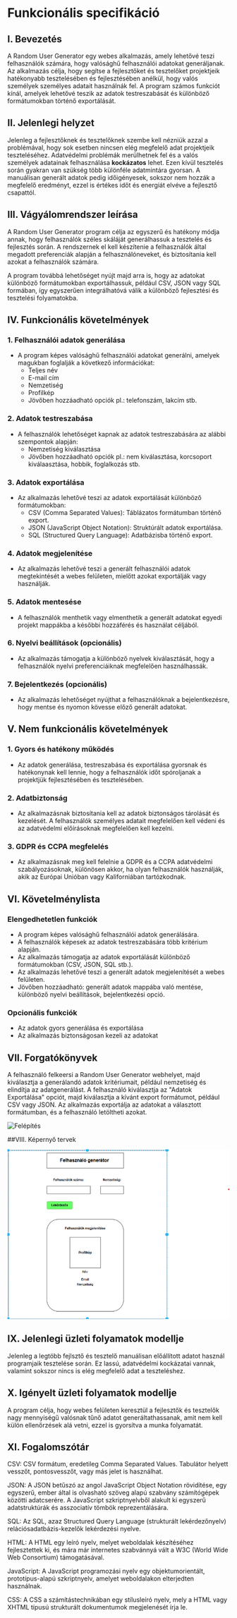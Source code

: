 # Funkcionális specifikáció

## I. Bevezetés

A Random User Generator egy webes alkalmazás, amely lehetővé teszi felhasználók számára, hogy valósághű felhasználói adatokat generáljanak. Az alkalmazás célja, hogy segítse a fejlesztőket és tesztelőket projektjeik hatékonyabb tesztelésében és fejlesztésében anélkül, hogy valós személyek személyes adatait használnák fel. A program számos funkciót kínál, amelyek lehetővé teszik az adatok testreszabását és különböző formátumokban történő exportálását.

## II. Jelenlegi helyzet

Jelenleg a fejlesztőknek és tesztelőknek szembe kell nézniük azzal a problémával, hogy sok esetben nincsen elég megfelelő adat projektjeik teszteléséhez. Adatvédelmi problémák merülhetnek fel és a valós személyek adatainak felhasználása **kockázatos** lehet. Ezen kívül tesztelés során gyakran van szükség több különféle adatmintára gyorsan. A manuálisan generált adatok pedig időigényesek, sokszor nem hozzák a megfelelő eredményt, ezzel is értékes időt és energiát elvéve a fejlesztő csapattól.

## III. Vágyálomrendszer leírása

A Random User Generator program célja az egyszerű és hatékony módja annak, hogy felhasználók széles skáláját generálhassuk a tesztelés és fejlesztés során. A rendszernek el kell készítenie a felhasználók által megadott preferenciák alapján a felhasználóneveket, és biztosítania kell azokat a felhasználók számára.

A program továbbá lehetőséget nyújt majd arra is, hogy az adatokat különböző formátumokban exportálhassuk, például CSV, JSON vagy SQL formában, így egyszerűen integrálhatóvá válik a különböző fejlesztési és tesztelési folyamatokba.

## IV. Funkcionális követelmények

### 1. Felhasználói adatok generálása

- A program képes valósághű felhasználói adatokat generálni, amelyek magukban foglalják a következő információkat:
  - Teljes név
  - E-mail cím
  - Nemzetiség
  - Profilkép
  - Jövőben hozzáadható opciók pl.: telefonszám, lakcím stb.

### 2. Adatok testreszabása

- A felhasználók lehetőséget kapnak az adatok testreszabására az alábbi szempontok alapján:
  - Nemzetiség kiválasztása
  - Jövőben hozzáadható opciók pl.: nem kiválasztása, korcsoport kiválaasztása, hobbik, foglalkozás stb.

### 3. Adatok exportálása

- Az alkalmazás lehetővé teszi az adatok exportálását különböző formátumokban:
  - CSV (Comma Separated Values): Táblázatos formátumban történő export.
  - JSON (JavaScript Object Notation): Struktúrált adatok exportálása.
  - SQL (Structured Query Language): Adatbázisba történő export.

### 4. Adatok megjelenítése

- Az alkalmazás lehetővé teszi a generált felhasználói adatok megtekintését a webes felületen, mielőtt azokat exportálják vagy használják.

### 5. Adatok mentesése

- A felhasználók menthetik vagy elmenthetik a generált adatokat egyedi projekt mappákba a későbbi hozzáférés és használat céljából.

### 6. Nyelvi beállítások (opcionális)

- Az alkalmazás támogatja a különböző nyelvek kiválasztását, hogy a felhasználók nyelvi preferenciáiknak megfelelően használhassák.

### 7. Bejelentkezés (opcionális)

- Az alkalmazás lehetőséget nyújthat a felhasználóknak a bejelentkezésre, hogy mentse és nyomon kövesse előző generált adatokat.

## V. Nem funkcionális követelmények

### 1. Gyors és hatékony működés

- Az adatok generálása, testreszabása és exportálása gyorsnak és hatékonynak kell lennie, hogy a felhasználók időt spóroljanak a projektjük fejlesztésében és tesztelésében.

### 2. Adatbiztonság

- Az alkalmazásnak biztosítania kell az adatok biztonságos tárolását és kezelését. A felhasználók személyes adatait megfelelően kell védeni és az adatvédelmi előírásoknak megfelelően kell kezelni.

### 3. GDPR és CCPA megfelelés

- Az alkalmazásnak meg kell felelnie a GDPR és a CCPA adatvédelmi szabályozásoknak, különösen akkor, ha olyan felhasználók használják, akik az Európai Unióban vagy Kaliforniában tartózkodnak.

## VI. Követelménylista

### Elengedhetetlen funkciók

- A program képes valósághű felhasználói adatok generálására.
- A felhasználók képesek az adatok testreszabására több kritérium alapján.
- Az alkalmazás támogatja az adatok exportálását különböző formátumokban (CSV, JSON, SQL stb.).
- Az alkalmazás lehetővé teszi a generált adatok megjelenítését a webes felületen.
- Jövőben hozzáadható: generált adatok mappába való mentése, különböző nyelvi beállítások, bejelentkezési opció.

### Opcionális funkciók

- Az adatok gyors generálása és exportálása
- Az alkalmazás biztonságosan kezeli az adatokat

## VII. Forgatókönyvek

A felhasználó felkeersi a Random User Generator webhelyet, majd kiválasztja a generálandó adatok kritériumait, például nemzetiség és elindítja az adatgenerálást.
A felhasználó kiválasztja az "Adatok Exportálása" opciót, majd kiválasztja a kívánt export formátumot, például CSV vagy JSON. Az alkalmazás exportálja az adatokat a választott formátumban, és a felhasználó letöltheti azokat.

![Felépítés](/Abrak/Üzleti_modell_terv.png)

##VIII. Képernyő tervek

![Képernyő tervek](/Abrak/látványterv.png)

## IX. Jelenlegi üzleti folyamatok modellje

Jelenleg a legtöbb fejlsztő és tesztelő manuálisan előállított adatot használ programjaik tesztelése során. Ez lassú, adatvédelmi kockázatai vannak, valamint sokszor nincs is elég megfelelő adat a teszteléshez.

## X. Igényelt üzleti folyamatok modellje

A program célja, hogy webes felületen keresztül a fejlesztők és tesztelők nagy mennyiségű valósnak tűnő adatot generáltathassanak, amit nem kell külön ellenőrzések alá vetni, ezzel is gyorsítva a munka folyamatát.

## XI. Fogalomszótár

CSV: CSV formátum, eredetileg Comma Separated Values. Tabulátor helyett vesszőt, pontosvesszőt, vagy más jelet is használhat.

JSON: A JSON betűszó az angol JavaScript Object Notation rövidítése, egy egyszerű, ember által is olvasható szöveg alapú szabvány számítógépek közötti adatcserére. A JavaScript szkriptnyelvből alakult ki egyszerű adatstruktúrák és asszociatív tömbök reprezentálására.

SQL: Az SQL, azaz Structured Query Language (strukturált lekérdezőnyelv) relációsadatbázis-kezelők lekérdezési nyelve.

HTML: A HTML egy leíró nyelv, melyet weboldalak készítéséhez fejlesztettek ki, és mára már internetes szabvánnyá vált a W3C (World Wide Web Consortium) támogatásával.

JavaScript: A JavaScript programozási nyelv egy objektumorientált, prototípus-alapú szkriptnyelv, amelyet weboldalakon elterjedten használnak.

CSS: A CSS a számítástechnikában egy stílusleíró nyelv, mely a HTML vagy XHTML típusú strukturált dokumentumok megjelenését írja le.
